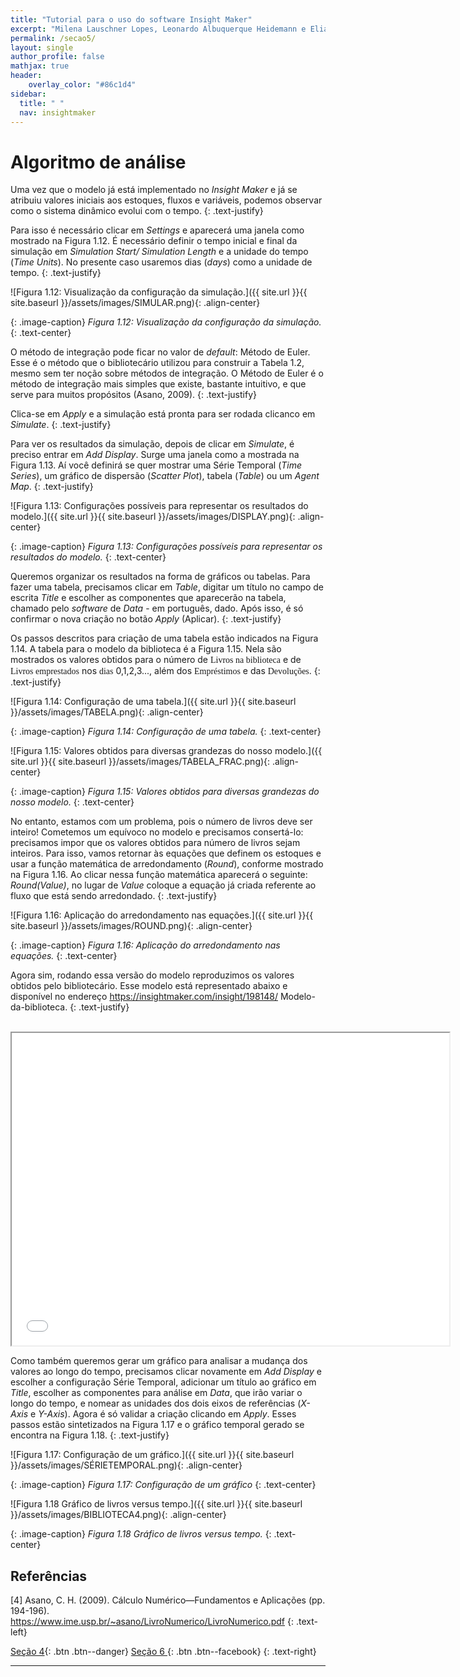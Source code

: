 ```yaml
---
title: "Tutorial para o uso do software Insight Maker"
excerpt: "Milena Lauschner Lopes, Leonardo Albuquerque Heidemann e Eliane Angela Veit"
permalink: /secao5/
layout: single
author_profile: false
mathjax: true
header:
    overlay_color: "#86c1d4"
sidebar:
  title: " "
  nav: insightmaker
---
```

# Algoritmo de análise

Uma vez que o modelo  já está implementado no _Insight Maker_ e já se atribuiu valores iniciais aos estoques, fluxos e variáveis, podemos observar como o sistema dinâmico evolui com o tempo. 
{: .text-justify}

  Para isso é necessário clicar em _Settings_ e aparecerá uma janela como mostrado na Figura 1.12.
É necessário definir o tempo inicial e final da simulação em _Simulation Start/ Simulation Length_
e a unidade do tempo (_Time Units_). No presente caso usaremos dias (_days_) como a unidade de tempo.
{: .text-justify}

![Figura 1.12: Visualização da configuração da simulação.]({{ site.url }}{{ site.baseurl
}}/assets/images/SIMULAR.png){: .align-center}   

{: .image-caption}
*Figura 1.12: Visualização da configuração da simulação.*
 {: .text-center}
 
O método de integração pode ficar no valor de _default_: Método de Euler. Esse é o método
que o bibliotecário utilizou para construir a Tabela 1.2, mesmo sem ter noção sobre métodos de integração. O Método de Euler é o método de integração mais simples que existe, bastante intuitivo, e que serve para muitos propósitos (Asano, 2009).
{: .text-justify}

 Clica-se em _Apply_ e a simulação está pronta para ser rodada clicanco em _Simulate_. 
{: .text-justify}
 
 Para ver os resultados da simulação, depois de clicar em _Simulate_, é preciso entrar em _Add
Display_. Surge uma janela como a mostrada na Figura 1.13. Aí você definirá se quer mostrar uma
Série Temporal (_Time Series_), um gráfico de dispersão (_Scatter Plot_), tabela (_Table_) ou um _Agent
Map_.
{: .text-justify}

![Figura 1.13: Configurações possíveis para representar os resultados do modelo.]({{ site.url }}{{ site.baseurl
}}/assets/images/DISPLAY.png){: .align-center}   

{: .image-caption}
*Figura 1.13: Configurações possíveis para representar os resultados do modelo.*
 {: .text-center}
 
 Queremos organizar os resultados na forma de gráficos ou tabelas. Para fazer uma tabela,
precisamos clicar em _Table_, digitar um título no campo de escrita _Title_ e escolher as componentes
que aparecerão na tabela, chamado pelo _software_ de _Data_ - em português, dado. Após isso, é só confirmar o nova criação no botão _Apply_ (Aplicar).
{: .text-justify} 
 
Os passos descritos para criação de uma tabela estão indicados na Figura 1.14. A tabela para
o modelo da biblioteca é a Figura 1.15. Nela são mostrados os valores obtidos para o número
de <span style="font-family: Comic Sans MS">Livros na biblioteca</span> e de <span style="font-family: Comic Sans MS">Livros emprestados</span> nos <span style="font-family: Comic Sans MS">dias</span> 0,1,2,3..., além dos <span style="font-family: Comic Sans MS">Empréstimos</span> e das
<span style="font-family: Comic Sans MS">Devoluções</span>. 
{: .text-justify} 

![Figura 1.14: Configuração de uma tabela.]({{ site.url }}{{ site.baseurl
}}/assets/images/TABELA.png){: .align-center}   

{: .image-caption}
*Figura 1.14: Configuração de uma tabela.*
 {: .text-center}
  
![Figura 1.15: Valores obtidos para diversas grandezas do nosso modelo.]({{ site.url }}{{ site.baseurl
}}/assets/images/TABELA_FRAC.png){: .align-center}   

{: .image-caption}
*Figura 1.15: Valores obtidos para diversas grandezas do nosso modelo.*
 {: .text-center}
 
No entanto, estamos com um problema, pois o número de livros deve ser inteiro! Cometemos
um equívoco no modelo e precisamos consertá-lo: precisamos impor que os valores obtidos para
número de livros sejam inteiros. Para isso, vamos retornar às equações que definem os estoques
e usar a função matemática de arredondamento (_Round_), conforme mostrado na Figura 1.16. Ao
clicar nessa função matemática aparecerá o seguinte: _Round(Value)_, no lugar de _Value_ coloque a
equação já criada referente ao fluxo que está sendo arredondado.
{: .text-justify}

![Figura 1.16: Aplicação do arredondamento nas equações.]({{ site.url }}{{ site.baseurl
}}/assets/images/ROUND.png){: .align-center}   

{: .image-caption}
*Figura 1.16: Aplicação do arredondamento nas equações.*
{: .text-center}

Agora sim, rodando essa versão do modelo reproduzimos os valores obtidos pelo bibliotecário. Esse modelo está representado abaixo e disponível no endereço <a href="https://insightmaker.com/insight/198148/
Modelo-da-biblioteca">https://insightmaker.com/insight/198148/
Modelo-da-biblioteca</a>. 
{: .text-justify} 

<p style="text-align: center;"> <iframe width="700" height="500" src="//InsightMaker.com/insight/198148/embed?topBar=1&sideBar=1&zoom=1" 
title="Embedded Insight"></iframe></p>

Como também queremos gerar um gráfico para analisar a mudança dos valores ao longo do
tempo, precisamos clicar novamente em _Add Display_ e escolher a configuração Série Temporal,
adicionar um título ao gráfico em _Title_, escolher as componentes para análise em _Data_, que irão
variar o longo do tempo, e nomear as unidades dos dois eixos de referências (_X-Axis_ e _Y-Axis_).
Agora é só validar a criação clicando em _Apply_. Esses passos estão sintetizados na Figura 1.17 e o gráfico temporal gerado se encontra na Figura 1.18.
{: .text-justify} 

![Figura 1.17: Configuração de um gráfico.]({{ site.url }}{{ site.baseurl
 }}/assets/images/SÉRIETEMPORAL.png){: .align-center}   

{: .image-caption}
*Figura 1.17: Configuração de um gráfico*
 {: .text-center}
  
![Figura 1.18 Gráfico de livros versus tempo.]({{ site.url }}{{ site.baseurl
 }}/assets/images/BIBLIOTECA4.png){: .align-center}   

{: .image-caption}
*Figura 1.18 Gráfico de livros versus tempo.*
 {: .text-center}
 
## Referências
 [4] Asano, C. H. (2009). Cálculo Numérico—Fundamentos e Aplicações (pp. 194-196).<br />
<a href="https://www.ime.usp.br/~asano/LivroNumerico/LivroNumerico.pdf">https://www.ime.usp.br/~asano/LivroNumerico/LivroNumerico.pdf</a>
{: .text-left}
 
 
[<i class="fas fa-arrow-alt-circle-left"></i> Seção 4](https://milenalauschner.github.io/TutorialIM/secao4/){:
.btn .btn--danger} [ Seção 6 <i class="fas fa-arrow-alt-circle-right"></i>](https://milenalauschner.github.io/TutorialIM/secao6/){:
.btn .btn--facebook}
 {: .text-right}
________________________________________________________________________________________________________________________________________________________________________________________________
